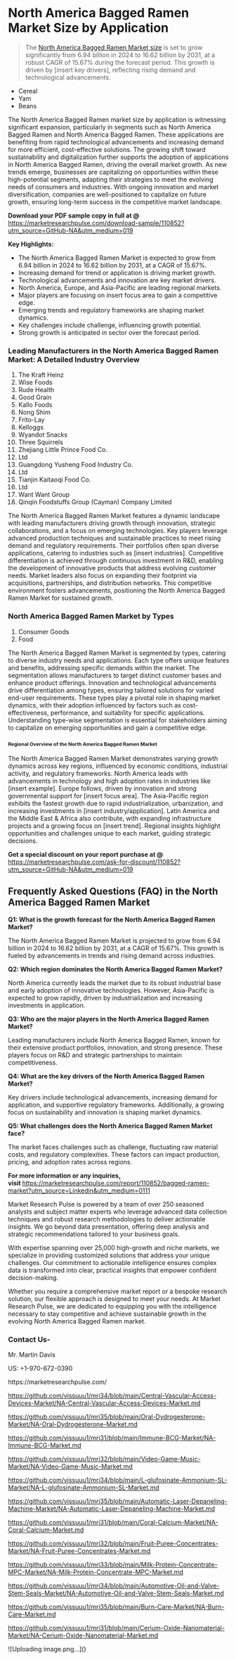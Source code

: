 <h1>North America Bagged Ramen Market&nbsp;Size by Application</h1><blockquote><p>The <a href="https://marketresearchpulse.com/download-sample/110852?utm_source=GitHub-NA&amp;utm_medium=019">North America Bagged Ramen Market size</a> is set to grow significantly from 6.94 billion in 2024 to 16.62 billion by 2031, at a robust CAGR of 15.67% during the forecast period. This growth is driven by [insert key drivers], reflecting rising demand and technological advancements.</p></blockquote><ul><li>Cereal<li> Yam<li> Beans</li></ul><p>The North America Bagged Ramen market size by application is witnessing significant expansion, particularly in segments such as North America Bagged Ramen and North America Bagged Ramen. These applications are benefiting from rapid technological advancements and increasing demand for more efficient, cost-effective solutions. The growing shift toward sustainability and digitalization further supports the adoption of applications in North America Bagged Ramen, driving the overall market growth. As new trends emerge, businesses are capitalizing on opportunities within these high-potential segments, adapting their strategies to meet the evolving needs of consumers and industries. With ongoing innovation and market diversification, companies are well-positioned to capitalize on future growth, ensuring long-term success in the competitive market landscape.</p><p><strong>Download your PDF sample copy in full at @ </strong><a href="https://marketresearchpulse.com/download-sample/110852?utm_source=GitHub-NA&amp;utm_medium=019">https://marketresearchpulse.com/download-sample/110852?utm_source=GitHub-NA&amp;utm_medium=019</a></p><p><strong>Key Highlights: </strong></p><ul><li>The North America Bagged Ramen Market is expected to grow from 6.94 billion in 2024 to 16.62 billion by 2031, at a CAGR of 15.67%.</li><li>Increasing demand for trend or application is driving market growth.</li><li>Technological advancements and innovation are key market drivers.</li><li>North America, Europe, and Asia-Pacific are leading regional markets.</li><li>Major players are focusing on insert focus area to gain a competitive edge.</li><li>Emerging trends and regulatory frameworks are shaping market dynamics.</li><li>Key challenges include challenge, influencing growth potential.</li><li>Strong growth is anticipated in sector over the forecast period.</li></ul><h3>Leading Manufacturers in the North America Bagged Ramen Market: A Detailed Industry Overview</h3><ol><li>The Kraft Heinz</li><li>Wise Foods</li><li>Rude Health</li><li>Good Grain</li><li>Kallo Foods</li><li>Nong Shim</li><li>Frito-Lay</li><li>Kelloggs</li><li>Wyandot Snacks</li><li>Three Squirrels</li><li>Zhejiang Little Prince Food Co.</li><li>Ltd</li><li>Guangdong Yusheng Food Industry Co.</li><li>Ltd</li><li>Tianjin Kaitaoqi Food Co.</li><li>Ltd</li><li>Want Want Group</li><li>Qinqin Foodstuffs Group (Cayman) Company Limited</li></ol><div class="flex max-w-full flex-col flex-grow"><div class="min-h-8 text-message flex w-full flex-col items-end gap-2 whitespace-normal break-words [.text-message+&amp;]:mt-5" dir="auto" data-message-author-role="assistant" data-message-id="fd8432e4-4910-450d-b182-61b7bfb0a01f" data-message-model-slug="gpt-4o"><div class="flex w-full flex-col gap-1 empty:hidden first:pt-[3px]"><div class="markdown prose w-full break-words dark:prose-invert light"><p>The North America Bagged Ramen Market features a dynamic landscape with leading manufacturers driving growth through innovation, strategic collaborations, and a focus on emerging technologies. Key players leverage advanced production techniques and sustainable practices to meet rising demand and regulatory requirements. Their portfolios often span diverse applications, catering to industries such as [insert industries]. Competitive differentiation is achieved through continuous investment in R&amp;D, enabling the development of innovative products that address evolving customer needs. Market leaders also focus on expanding their footprint via acquisitions, partnerships, and distribution networks. This competitive environment fosters advancements, positioning the North America Bagged Ramen Market for sustained growth.</p></div></div></div></div><h3>North America Bagged Ramen Market by Types</h3><ol><li>Consumer Goods<li> Food</li></ol><div class="flex max-w-full flex-col flex-grow"><div class="min-h-8 text-message flex w-full flex-col items-end gap-2 whitespace-normal break-words [.text-message+&amp;]:mt-5" dir="auto" data-message-author-role="assistant" data-message-id="084470be-0bb7-4664-bddf-5156b4f41249" data-message-model-slug="gpt-4o-mini"><div class="flex w-full flex-col gap-1 empty:hidden first:pt-[3px]"><div class="markdown prose w-full break-words dark:prose-invert light"><p>The North America Bagged Ramen Market is segmented by types, catering to diverse industry needs and applications. Each type offers unique features and benefits, addressing specific demands within the market. The segmentation allows manufacturers to target distinct customer bases and enhance product offerings. Innovation and technological advancements drive differentiation among types, ensuring tailored solutions for varied end-user requirements. These types play a pivotal role in shaping market dynamics, with their adoption influenced by factors such as cost-effectiveness, performance, and suitability for specific applications. Understanding type-wise segmentation is essential for stakeholders aiming to capitalize on emerging opportunities and gain a competitive edge.</p></div></div></div></div><h3><span style="font-size: 11px;">Regional Overview of the North America Bagged Ramen Market</span></h3><div class="flex max-w-full flex-col flex-grow"><div class="min-h-8 text-message flex w-full flex-col items-end gap-2 whitespace-normal break-words [.text-message+&amp;]:mt-5" dir="auto" data-message-author-role="assistant" data-message-id="e9038762-ce64-4e30-91c9-9bd413514231" data-message-model-slug="gpt-4o-mini"><div class="flex w-full flex-col gap-1 empty:hidden first:pt-[3px]"><div class="markdown prose w-full break-words dark:prose-invert light"><p>The North America Bagged Ramen Market demonstrates varying growth dynamics across key regions, influenced by economic conditions, industrial activity, and regulatory frameworks. North America leads with advancements in technology and high adoption rates in industries like [insert example]. Europe follows, driven by innovation and strong governmental support for [insert focus area]. The Asia-Pacific region exhibits the fastest growth due to rapid industrialization, urbanization, and increasing investments in [insert industry/application]. Latin America and the Middle East &amp; Africa also contribute, with expanding infrastructure projects and a growing focus on [insert trend]. Regional insights highlight opportunities and challenges unique to each market, guiding strategic decisions.</p></div></div></div></div><p><strong>Get a special discount on your report purchase at @ </strong><a href="https://marketresearchpulse.com/ask-for-discount/110852?utm_source=GitHub-NA&amp;utm_medium=019">https://marketresearchpulse.com/ask-for-discount/110852?utm_source=GitHub-NA&amp;utm_medium=019</a></p><h2>Frequently Asked Questions (FAQ) in the North America Bagged Ramen Market</h2><p><strong>Q1: What is the growth forecast for the North America Bagged Ramen Market?</strong></p><p>The North America Bagged Ramen Market is projected to grow from 6.94 billion in 2024 to 16.62 billion by 2031, at a CAGR of 15.67%. This growth is fueled by advancements in trends and rising demand across industries.</p><p><strong>Q2: Which region dominates the North America Bagged Ramen Market?</strong></p><p>North America currently leads the market due to its robust industrial base and early adoption of innovative technologies. However, Asia-Pacific is expected to grow rapidly, driven by industrialization and increasing investments in application.</p><p><strong>Q3: Who are the major players in the North America Bagged Ramen Market?</strong></p><p>Leading manufacturers include North America Bagged Ramen, known for their extensive product portfolios, innovation, and strong presence. These players focus on R&amp;D and strategic partnerships to maintain competitiveness.</p><p><strong>Q4: What are the key drivers of the North America Bagged Ramen Market?</strong></p><p>Key drivers include technological advancements, increasing demand for application, and supportive regulatory frameworks. Additionally, a growing focus on sustainability and innovation is shaping market dynamics.</p><p><strong>Q5: What challenges does the North America Bagged Ramen Market face?</strong></p><p>The market faces challenges such as challenge, fluctuating raw material costs, and regulatory complexities. These factors can impact production, pricing, and adoption rates across regions.</p><p><strong>For more information or any inquiries, visit&nbsp;</strong><a href="https://marketresearchpulse.com/report/110852/bagged-ramen-market?utm_source=Linkedin&utm_medium=0111">https://marketresearchpulse.com/report/110852/bagged-ramen-market?utm_source=Linkedin&utm_medium=0111</a></p><p>Market Research Pulse is powered by a team of over 250 seasoned analysts and subject matter experts who leverage advanced data collection techniques and robust research methodologies to deliver actionable insights. We go beyond data presentation, offering deep analysis and strategic recommendations tailored to your business goals.</p><p>With expertise spanning over 25,000 high-growth and niche markets, we specialize in providing customized solutions that address your unique challenges. Our commitment to actionable intelligence ensures complex data is transformed into clear, practical insights that empower confident decision-making.</p><p>Whether you require a comprehensive market report or a bespoke research solution, our flexible approach is designed to meet your needs. At Market Research Pulse, we are dedicated to equipping you with the intelligence necessary to stay competitive and achieve sustainable growth in the evolving North America Bagged Ramen market.</p><h3><strong>Contact Us-</strong></h3><p>Mr. Martin Davis</p><p>US: +1-970-672-0390</p><p>https://marketresearchpulse.com/</p><p><a href="https://github.com/vissuuu1/mri34/blob/main/Central-Vascular-Access-Devices-Market/NA-Central-Vascular-Access-Devices-Market.md">https://github.com/vissuuu1/mri34/blob/main/Central-Vascular-Access-Devices-Market/NA-Central-Vascular-Access-Devices-Market.md</a></p><p><a href="https://github.com/vissuuu1/mri35/blob/main/Oral-Dydrogesterone-Market/NA-Oral-Dydrogesterone-Market.md">https://github.com/vissuuu1/mri35/blob/main/Oral-Dydrogesterone-Market/NA-Oral-Dydrogesterone-Market.md</a></p><p><a href="https://github.com/vissuuu1/mri31/blob/main/Immune-BCG-Market/NA-Immune-BCG-Market.md">https://github.com/vissuuu1/mri31/blob/main/Immune-BCG-Market/NA-Immune-BCG-Market.md</a></p><p><a href="https://github.com/vissuuu1/mri32/blob/main/Video-Game-Music-Market/NA-Video-Game-Music-Market.md">https://github.com/vissuuu1/mri32/blob/main/Video-Game-Music-Market/NA-Video-Game-Music-Market.md</a></p><p><a href="https://github.com/vissuuu1/mri34/blob/main/L-glufosinate-Ammonium-SL-Market/NA-L-glufosinate-Ammonium-SL-Market.md">https://github.com/vissuuu1/mri34/blob/main/L-glufosinate-Ammonium-SL-Market/NA-L-glufosinate-Ammonium-SL-Market.md</a></p><p><a href="https://github.com/vissuuu1/mri35/blob/main/Automatic-Laser-Depaneling-Machine-Market/NA-Automatic-Laser-Depaneling-Machine-Market.md">https://github.com/vissuuu1/mri35/blob/main/Automatic-Laser-Depaneling-Machine-Market/NA-Automatic-Laser-Depaneling-Machine-Market.md</a></p><p><a href="https://github.com/vissuuu1/mri31/blob/main/Coral-Calcium-Market/NA-Coral-Calcium-Market.md">https://github.com/vissuuu1/mri31/blob/main/Coral-Calcium-Market/NA-Coral-Calcium-Market.md</a></p><p><a href="https://github.com/vissuuu1/mri32/blob/main/Fruit-Puree-Concentrates-Market/NA-Fruit-Puree-Concentrates-Market.md">https://github.com/vissuuu1/mri32/blob/main/Fruit-Puree-Concentrates-Market/NA-Fruit-Puree-Concentrates-Market.md</a></p><p><a href="https://github.com/vissuuu1/mri33/blob/main/Milk-Protein-Concentrate-MPC-Market/NA-Milk-Protein-Concentrate-MPC-Market.md">https://github.com/vissuuu1/mri33/blob/main/Milk-Protein-Concentrate-MPC-Market/NA-Milk-Protein-Concentrate-MPC-Market.md</a></p><p><a href="https://github.com/vissuuu1/mri34/blob/main/Automotive-Oil-and-Valve-Stem-Seals-Market/NA-Automotive-Oil-and-Valve-Stem-Seals-Market.md">https://github.com/vissuuu1/mri34/blob/main/Automotive-Oil-and-Valve-Stem-Seals-Market/NA-Automotive-Oil-and-Valve-Stem-Seals-Market.md</a></p><p><a href="https://github.com/vissuuu1/mri35/blob/main/Burn-Care-Market/NA-Burn-Care-Market.md">https://github.com/vissuuu1/mri35/blob/main/Burn-Care-Market/NA-Burn-Care-Market.md</a></p><p><a href="https://github.com/vissuuu1/mri31/blob/main/Cerium-Oxide-Nanomaterial-Market/NA-Cerium-Oxide-Nanomaterial-Market.md">https://github.com/vissuuu1/mri31/blob/main/Cerium-Oxide-Nanomaterial-Market/NA-Cerium-Oxide-Nanomaterial-Market.md</a></p>
![Uploading image.png…]()
